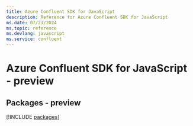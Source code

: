 ```yaml
---
title: Azure Confluent SDK for JavaScript
description: Reference for Azure Confluent SDK for JavaScript
ms.date: 07/23/2024
ms.topic: reference
ms.devlang: javascript
ms.service: confluent
---
```

# Azure Confluent SDK for JavaScript - preview
## Packages - preview
[!INCLUDE [packages](confluent-index.md)]